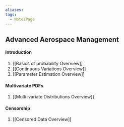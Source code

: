 ```yaml
---
aliases: 
tags:
  - NotesPage
---
```


## Advanced Aerospace Management

#### Introduction
1) [[Basics of probability Overview]]
2) [[Continuous Variations Overview]]
3) [[Parameter Estimation Overview]]

#### Multivariate PDFs
1) [[Multi-variate Distributions Overview]]

#### Censorship
1) [[Censored Data Overview]]
